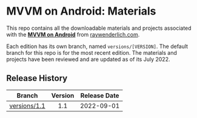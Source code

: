 # MVVM on Android: Materials

This repo contains all the downloadable materials and projects associated with the **[MVVM on Android](https://www.raywenderlich.com/34930785-mvvm-on-android)** from [raywenderlich.com](https://www.raywenderlich.com).

Each edition has its own branch, named `versions/[VERSION]`. The default branch for this repo is for the most recent edition.
The materials and projects have been reviewed and are updated as of its July 2022.

## Release History

| Branch                                                                                  | Version | Release Date |
| --------------------------------------------------------------------------------------- |:-------:|:------------:|
| [versions/1.1](https://github.com/raywenderlich/video-mvvma-materials/tree/versions/1.1) | 1.1    | 2022-09-01   |
